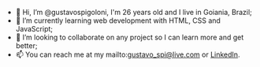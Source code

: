 - 👋 Hi, I’m @gustavospigoloni, I'm 26 years old and I live in Goiania, Brazil;
- 🌱 I’m currently learning web development with HTML, CSS and JavaScript;
- 💞️ I’m looking to collaborate on any project so I can learn more and get better;
- 📫 You can reach me at my mailto:gustavo_spi@live.com or [LinkedIn](https://www.linkedin.com/in/gustavo-henrique-spigoloni-vila%C3%A7a-8492959a/).

<!---
gustavospigoloni/gustavospigoloni is a ✨ special ✨ repository because its `README.md` (this file) appears on your GitHub profile.
You can click the Preview link to take a look at your changes.
--->
